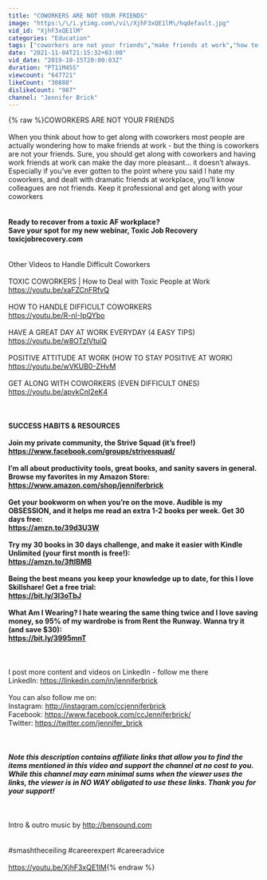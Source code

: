 ```yaml
---
title: "COWORKERS ARE NOT YOUR FRIENDS"
image: "https:\/\/i.ytimg.com\/vi\/XjhF3xQE1lM\/hqdefault.jpg"
vid_id: "XjhF3xQE1lM"
categories: "Education"
tags: ["coworkers are not your friends","make friends at work","how to get along with coworkers"]
date: "2021-11-04T21:15:32+03:00"
vid_date: "2019-10-15T20:00:03Z"
duration: "PT11M45S"
viewcount: "647721"
likeCount: "30888"
dislikeCount: "987"
channel: "Jennifer Brick"
---
```

{% raw %}COWORKERS ARE NOT YOUR FRIENDS<br /><br />When you think about how to get along with coworkers most people are actually wondering how to make friends at work - but the thing is coworkers are not your friends. Sure, you should get along with coworkers and having work friends at work can make the day more pleasant… it doesn’t always. Especially if you’ve ever gotten to the point where you said I hate my coworkers, and dealt with dramatic friends at workplace, you’ll know colleagues are not friends. Keep it professional and get along with your coworkers<br /><br />************************<br />Ready to recover from a toxic AF workplace? <br />Save your spot for my new webinar, Toxic Job Recovery<br />toxicjobrecovery.com<br /><br />************************<br />Other Videos to Handle Difficult Coworkers<br /><br />TOXIC COWORKERS | How to Deal with Toxic People at Work<br /><a rel="nofollow" target="blank" href="https://youtu.be/xaFZCnFRfvQ">https://youtu.be/xaFZCnFRfvQ</a><br /><br />HOW TO HANDLE DIFFICULT COWORKERS<br /><a rel="nofollow" target="blank" href="https://youtu.be/R-nI-IpQYbo">https://youtu.be/R-nI-IpQYbo</a><br /><br />HAVE A GREAT DAY AT WORK EVERYDAY (4 EASY TIPS)<br /><a rel="nofollow" target="blank" href="https://youtu.be/w8OTzIVtuiQ">https://youtu.be/w8OTzIVtuiQ</a><br /><br />POSITIVE ATTITUDE AT WORK (HOW TO STAY POSITIVE AT WORK)<br /><a rel="nofollow" target="blank" href="https://youtu.be/wVKUB0-ZHvM">https://youtu.be/wVKUB0-ZHvM</a><br /><br />GET ALONG WITH COWORKERS (EVEN DIFFICULT ONES)<br /><a rel="nofollow" target="blank" href="https://youtu.be/apvkCnl2eK4">https://youtu.be/apvkCnl2eK4</a> <br /><br />******************<br /><br />SUCCESS HABITS &amp; RESOURCES<br /><br />Join my private community, the Strive Squad (it’s free!)<br /><a rel="nofollow" target="blank" href="https://www.facebook.com/groups/strivesquad/">https://www.facebook.com/groups/strivesquad/</a><br /><br />I’m all about productivity tools, great books, and sanity savers in general. Browse my favorites in my Amazon Store:<br /><a rel="nofollow" target="blank" href="https://www.amazon.com/shop/jenniferbrick">https://www.amazon.com/shop/jenniferbrick</a><br /><br />Get your bookworm on when you’re on the move. Audible is my OBSESSION, and it helps me read an extra 1-2 books per week. Get 30 days free:<br /><a rel="nofollow" target="blank" href="https://amzn.to/39d3U3W">https://amzn.to/39d3U3W</a><br /><br />Try my 30 books in 30 days challenge, and make it easier with Kindle Unlimited (your first month is free!):<br /><a rel="nofollow" target="blank" href="https://amzn.to/3ftIBMB">https://amzn.to/3ftIBMB</a><br /><br />Being the best means you keep your knowledge up to date, for this I love Skillshare! Get a free trial:<br /><a rel="nofollow" target="blank" href="https://bit.ly/3l3oTbJ">https://bit.ly/3l3oTbJ</a><br /><br />What Am I Wearing? I hate wearing the same thing twice and I love saving money, so 95% of my wardrobe is from Rent the Runway. Wanna try it (and save $30):<br /><a rel="nofollow" target="blank" href="https://bit.ly/3995mnT">https://bit.ly/3995mnT</a><br /><br />******************<br /><br />I post more content and videos on LinkedIn - follow me there<br />LinkedIn: <a rel="nofollow" target="blank" href="https://linkedin.com/in/jenniferbrick">https://linkedin.com/in/jenniferbrick</a><br /><br />You can also follow me on:<br />Instagram: <a rel="nofollow" target="blank" href="http://instagram.com/ccjenniferbrick">http://instagram.com/ccjenniferbrick</a><br />Facebook: <a rel="nofollow" target="blank" href="https://www.facebook.com/ccJenniferbrick/">https://www.facebook.com/ccJenniferbrick/</a><br />Twitter: <a rel="nofollow" target="blank" href="https://twitter.com/jennifer_brick">https://twitter.com/jennifer_brick</a><br /><br />*************************<br /><br />Note this description contains affiliate links that allow you to find the items mentioned in this video and support the channel at no cost to you.  While this channel may earn minimal sums when the viewer uses the links, the viewer is in NO WAY obligated to use these links.  Thank you for your support!<br /><br />*************************<br /><br />Intro &amp; outro music by <a rel="nofollow" target="blank" href="http://bensound.com">http://bensound.com</a><br /><br /><br />#smashtheceiling #careerexpert #careeradvice<br /><br /><a rel="nofollow" target="blank" href="https://youtu.be/XjhF3xQE1lM">https://youtu.be/XjhF3xQE1lM</a>{% endraw %}
